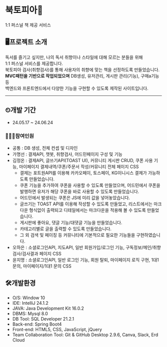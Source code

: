 # 북토피아🌠
1:1 퍼스널 책 제공 서비스

## 🖥프로젝트 소개
독서를 즐기고 싶지만, 나의 독서 취향이나 스타일에 대해 모르는 분들을 위해 <br>
1:1 퍼스널 서비스를 제공합니다.<br>
북토피아 검사(취향검사)를 통해 사용자의 취향에 맞는 책을 선정하도록 만들었습니다.<br>
__MVC패턴을 기반으로 작업되었으며__ DB생성, 유저관리, 게시판 관리(기능), 구매a기능 등 <br>
백엔드와 프론트엔드에서 다양한 기능을 구현할 수 있도록 제작된 사이트입니다.
****
## ⏲개발 기간
* 24.05.17 ~ 24.06.24

### 👩‍👩‍👦참여인원
- 공통 : DB 생성, 전체 컨셉 및 디자인
- 가명선 : 결제API, 챗봇, 취향검사, 어드민페이지 구성 및 기능
- 김정온 : 결제API, 글쓰기API(TOAST UI), 커뮤니티 게시판 CRUD, 쿠폰 사용 기능, 마이페이지 결제내역/쿠폰/주문서 작성/커뮤니티 전체 페이지 CSS
    - 결제는 포트원API를 이용해 카카오페이, 토스페이, KG이니시스 결제가 가능하도록 만들었습니다.
    - 쿠폰 기능을 추가하여 쿠폰을 사용할 수 있도록 만들었으며, 어드민에서 쿠폰을 발행하면 유저가 해당 쿠폰을 바로 사용할 수 있도록 만들었습니다.
    - 어드민에서 발생되는 쿠폰은 JS에 미리 값을 넣어놓았습니다.
    - 글쓰기는 TOAST API를 이용해 작성할 수 있도록 만들었고, 리스트에서는 마크다운 형식없이 출력되고 디테일에서는 마크다운을 적용해 볼 수 있도록 만들었습니다.
    - 게시판에 좋아요, 댓글 기능/대댓글 기능을 만들었습니다.
    - 카테고리별로 글을 출력할 수 있도록 만들었습니다.
    - 그 외 검색 및 페이징 등 커뮤니티에 기본적으로 필요한 기능들을 구현하였습니다.
- 오하은 : 소셜로그인API, 지도API, 일반 회원가입/로그인 기능, 구독정보/메인/취향검사/검사결과 페이지 CSS
- 윤지명 : 소셜로그인API, 일반 로그인 기능, 회원 탈퇴, 마이페이지 로직 구현, 1대1 문의, 마이페이지/1대1 문의 CSS

## 🛠개발환경
- O/S: Window 10
- IDE: IntelliJ 24.1.2
- JAVA: Java Development Kit 16.0.2
- DBMS: Mysql 8.0
- DB Tool: SQL Developer 21.2.1
- Back-end: Spring Boot4
- Front-end: HTML5, CSS, JavaScript, jQuery
- Team Collaboration Tool: Git & GitHub Desktop 2.9.6, Canva, Slack, Erd Cloud
